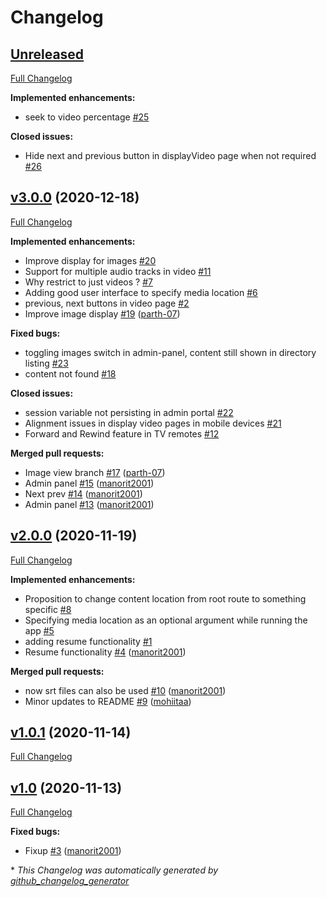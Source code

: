 # Changelog

## [Unreleased](https://github.com/XploreX/media-server/tree/HEAD)

[Full Changelog](https://github.com/XploreX/media-server/compare/v3.0.0...HEAD)

**Implemented enhancements:**

- seek to video percentage [\#25](https://github.com/XploreX/media-server/issues/25)

**Closed issues:**

- Hide next and previous button in displayVideo page when not required [\#26](https://github.com/XploreX/media-server/issues/26)

## [v3.0.0](https://github.com/XploreX/media-server/tree/v3.0.0) (2020-12-18)

[Full Changelog](https://github.com/XploreX/media-server/compare/v2.0.0...v3.0.0)

**Implemented enhancements:**

- Improve display for images [\#20](https://github.com/XploreX/media-server/issues/20)
- Support for multiple audio tracks in video [\#11](https://github.com/XploreX/media-server/issues/11)
- Why restrict to just videos ? [\#7](https://github.com/XploreX/media-server/issues/7)
- Adding good user interface to specify media location [\#6](https://github.com/XploreX/media-server/issues/6)
- previous, next buttons in video page [\#2](https://github.com/XploreX/media-server/issues/2)
- Improve image display [\#19](https://github.com/XploreX/media-server/pull/19) ([parth-07](https://github.com/parth-07))

**Fixed bugs:**

- toggling images switch in admin-panel, content still shown in directory listing [\#23](https://github.com/XploreX/media-server/issues/23)
- content not found [\#18](https://github.com/XploreX/media-server/issues/18)

**Closed issues:**

- session variable not persisting in admin portal [\#22](https://github.com/XploreX/media-server/issues/22)
- Alignment issues in display video pages in mobile devices [\#21](https://github.com/XploreX/media-server/issues/21)
- Forward and Rewind feature in TV remotes [\#12](https://github.com/XploreX/media-server/issues/12)

**Merged pull requests:**

- Image view branch [\#17](https://github.com/XploreX/media-server/pull/17) ([parth-07](https://github.com/parth-07))
- Admin panel [\#15](https://github.com/XploreX/media-server/pull/15) ([manorit2001](https://github.com/manorit2001))
- Next prev [\#14](https://github.com/XploreX/media-server/pull/14) ([manorit2001](https://github.com/manorit2001))
- Admin panel [\#13](https://github.com/XploreX/media-server/pull/13) ([manorit2001](https://github.com/manorit2001))

## [v2.0.0](https://github.com/XploreX/media-server/tree/v2.0.0) (2020-11-19)

[Full Changelog](https://github.com/XploreX/media-server/compare/v1.0.1...v2.0.0)

**Implemented enhancements:**

- Proposition to change content location from root route to something specific  [\#8](https://github.com/XploreX/media-server/issues/8)
- Specifying media location as an optional argument while running the app [\#5](https://github.com/XploreX/media-server/issues/5)
- adding resume functionality [\#1](https://github.com/XploreX/media-server/issues/1)
- Resume functionality [\#4](https://github.com/XploreX/media-server/pull/4) ([manorit2001](https://github.com/manorit2001))

**Merged pull requests:**

- now srt files can also be used [\#10](https://github.com/XploreX/media-server/pull/10) ([manorit2001](https://github.com/manorit2001))
- Minor updates to README [\#9](https://github.com/XploreX/media-server/pull/9) ([mohiitaa](https://github.com/mohiitaa))

## [v1.0.1](https://github.com/XploreX/media-server/tree/v1.0.1) (2020-11-14)

[Full Changelog](https://github.com/XploreX/media-server/compare/v1.0...v1.0.1)

## [v1.0](https://github.com/XploreX/media-server/tree/v1.0) (2020-11-13)

[Full Changelog](https://github.com/XploreX/media-server/compare/2808411ce0008fc7cae3412b44fe3ff67a9d0c07...v1.0)

**Fixed bugs:**

- Fixup [\#3](https://github.com/XploreX/media-server/pull/3) ([manorit2001](https://github.com/manorit2001))



\* *This Changelog was automatically generated by [github_changelog_generator](https://github.com/github-changelog-generator/github-changelog-generator)*
